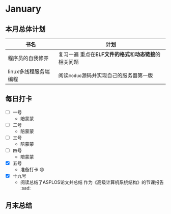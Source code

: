 # January
## 本月总体计划
书名 | 计划
---- | ----
程序员的自我修养 | 复习一遍 重点在**ELF文件的格式**和**动态链接**的相关问题
linux多线程服务端编程 | 阅读`moduo`源码并实现自己的服务器第一版

## 每日打卡
- [ ] 一号  
  * 陪蒙蒙
- [ ] 二号  
  * 陪蒙蒙
- [ ] 三号
  * 陪蒙蒙
- [ ] 四号
  * 陪蒙蒙
- [x] 五号
  * 准备打卡 :smile:
- [x] 十九号
  * 阅读总结了ASPLOS论文并总结 作为《高级计算机系统结构》的节课报告 :sad:

## 月末总结
